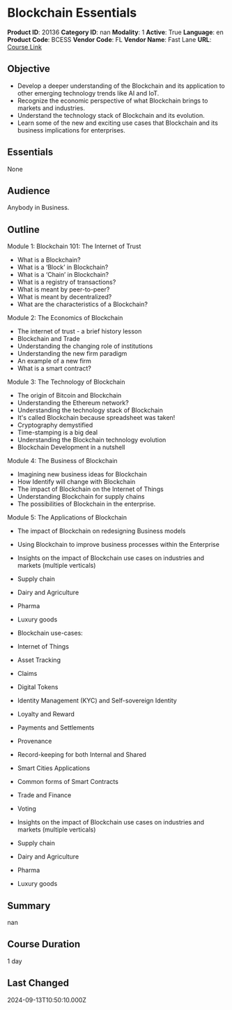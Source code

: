 # Blockchain Essentials

**Product ID**: 20136
**Category ID**: nan
**Modality**: 1
**Active**: True
**Language**: en
**Product Code**: BCESS
**Vendor Code**: FL
**Vendor Name**: Fast Lane
**URL**: [Course Link](https://www.fastlaneus.com/course/training-bcess)

## Objective
- Develop a deeper understanding of the Blockchain and its application to other emerging technology trends like AI and IoT.
- Recognize the economic perspective of what Blockchain brings to markets and industries.
- Understand the technology stack of Blockchain and its evolution.
- Learn some of the new and exciting use cases that Blockchain and its business implications for enterprises.

## Essentials
None

## Audience
Anybody in Business.

## Outline
Module 1: Blockchain 101: The Internet of Trust



- What is a Blockchain?
- What is a ‘Block’ in Blockchain?
- What is a ‘Chain’ in Blockchain?
- What is a registry of transactions?
- What is meant by peer-to-peer?
- What is meant by decentralized?
- What are the characteristics of a Blockchain?

	
Module 2: The Economics of Blockchain



- The internet of trust - a brief history lesson
- Blockchain and Trade
- Understanding the changing role of institutions
- Understanding the new firm paradigm
- An example of a new firm
- What is a smart contract?

	
Module 3: The Technology of Blockchain



- The origin of Bitcoin and Blockchain
- Understanding the Ethereum network?
- Understanding the technology stack of Blockchain
- It's called Blockchain because spreadsheet was taken!
- Cryptography demystified
- Time-stamping is a big deal
- Understanding the Blockchain technology evolution
- Blockchain Development in a nutshell

Module 4: The Business of Blockchain



- Imagining new business ideas for Blockchain
- How Identify will change with Blockchain
- The impact of Blockchain on the Internet of Things
- Understanding Blockchain for supply chains
- The possibilities of Blockchain in the enterprise.

Module 5: The Applications of Blockchain



- The impact of Blockchain on redesigning Business models
- Using Blockchain to improve business processes within the Enterprise
- Insights on the impact of Blockchain use cases on industries and markets (multiple verticals)

- Supply chain
- Dairy and Agriculture
- Pharma
- Luxury goods
- Blockchain use-cases:

- Internet of Things
- Asset Tracking
- Claims
- Digital Tokens
- Identity Management (KYC) and Self-sovereign Identity
- Loyalty and Reward
- Payments and Settlements
- Provenance
- Record-keeping for both Internal and Shared
- Smart Cities Applications
- Common forms of Smart Contracts
- Trade and Finance
- Voting
- Insights on the impact of Blockchain use cases on industries and markets (multiple verticals)

- Supply chain
- Dairy and Agriculture
- Pharma
- Luxury goods

## Summary
nan

## Course Duration
1 day

## Last Changed
2024-09-13T10:50:10.000Z
